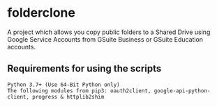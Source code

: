 # folderclone #
A project which allows you copy public folders to a Shared Drive using Google Service Accounts from GSuite Business or GSuite Education accounts.

## Requirements for using the scripts ##

	Python 3.7+ (Use 64-Bit Python only)
	The following modules from pip3: oauth2client, google-api-python-client, progress & httplib2shim
